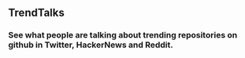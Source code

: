 ## TrendTalks

### See what people are talking about trending repositories on github in Twitter, HackerNews and Reddit.